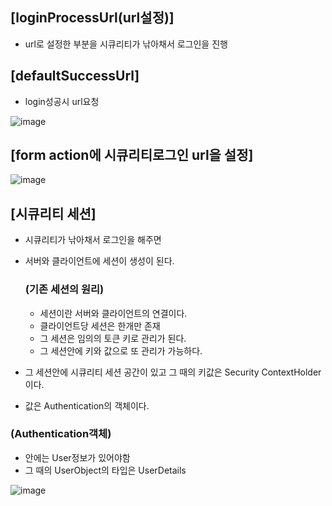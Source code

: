 ## [loginProcessUrl(url설정)] ##

- url로 설정한 부분을 시큐리티가 낚아채서 로그인을 진행

## [defaultSuccessUrl] ##

- login성공시 url요청

![image](https://user-images.githubusercontent.com/108928206/196827570-df1988e7-0ae9-48d5-819b-cd9cc4b68c59.png)

## [form action에 시큐리티로그인 url을 설정] ##

![image](https://user-images.githubusercontent.com/108928206/196827612-81a59871-771f-4aac-81c2-4756b8f0ecde.png)

## [시큐리티 세션] ##

- 시큐리티가 낚아채서 로그인을 해주면
- 서버와 클라이언트에 세션이 생성이 된다.

  ### (기존 세션의 원리)
  
    - 세션이란 서버와 클라이언트의 연결이다.
    - 클라이언트당 세션은 한개만 존재
    - 그 세션은 임의의 토큰 키로 관리가 된다.
    - 그 세션안에 키와 값으로 또 관리가 가능하다.

- 그 세션안에 시큐리티 세션 공간이 있고 그 때의 키값은 Security ContextHolder이다.
- 값은 Authentication의 객체이다.

### (Authentication객체)

- 안에는 User정보가 있어야함
- 그 때의 UserObject의 타입은 UserDetails

![image](https://user-images.githubusercontent.com/108928206/196831617-8971012f-79ba-4e3d-8abb-013e3db65302.png)
